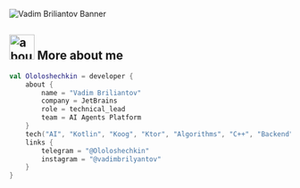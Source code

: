 ![Vadim Briliantov Banner](https://raw.github.com/Ololoshechkin/Ololoshechkin/master/github.png)

## <img width="45" alt="about" src="https://raw.github.com/Ololoshechkin/Ololoshechkin/master/about.png"> More about me
```kotlin
val Ololoshechkin = developer {
    about {
        name = "Vadim Briliantov"
        company = JetBrains
        role = technical_lead
        team = AI Agents Platform
    }
    tech("AI", "Kotlin", "Koog", "Ktor", "Algorithms", "C++", "Backend", "Docker", "Postgres", "AWS", "IntelliJ Platform")
    links {
        telegram = "@Ololoshechkin"
        instagram = "@vadimbrilyantov"
    }
}
```
